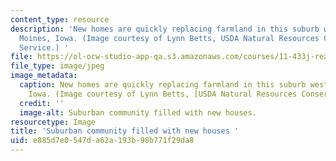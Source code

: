 ```yaml
---
content_type: resource
description: 'New homes are quickly replacing farmland in this suburb west of Des
  Moines, Iowa. (Image courtesy of Lynn Betts, USDA Natural Resources Conservation
  Service.) '
file: https://ol-ocw-studio-app-qa.s3.amazonaws.com/courses/11-433j-real-estate-economics-fall-2008/e885d7e0547da62a193b98b771f29da8_11-433jf08-th.jpg
file_type: image/jpeg
image_metadata:
  caption: New homes are quickly replacing farmland in this suburb west of Des Moines,
    Iowa. (Image courtesy of Lynn Betts, [USDA Natural Resources Conservation Service](https://www.nrcs.usda.gov/wps/portal/nrcs/site/national/home/).)
  credit: ''
  image-alt: Suburban community filled with new houses.
resourcetype: Image
title: 'Suburban community filled with new houses '
uid: e885d7e0-547d-a62a-193b-98b771f29da8
---
```

